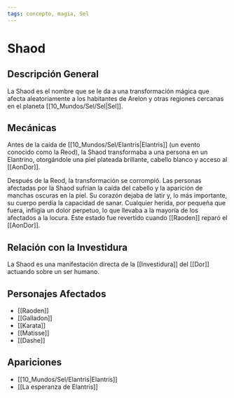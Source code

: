 ```yaml
---
tags: concepto, magia, Sel
---
```


# Shaod

## Descripción General
La Shaod es el nombre que se le da a una transformación mágica que afecta aleatoriamente a los habitantes de Arelon y otras regiones cercanas en el planeta [[10_Mundos/Sel/Sel|Sel]].

## Mecánicas
Antes de la caída de [[10_Mundos/Sel/Elantris|Elantris]] (un evento conocido como la Reod), la Shaod transformaba a una persona en un Elantrino, otorgándole una piel plateada brillante, cabello blanco y acceso al [[AonDor]].

Después de la Reod, la transformación se corrompió. Las personas afectadas por la Shaod sufrían la caída del cabello y la aparición de manchas oscuras en la piel. Su corazón dejaba de latir y, lo más importante, su cuerpo perdía la capacidad de sanar. Cualquier herida, por pequeña que fuera, infligía un dolor perpetuo, lo que llevaba a la mayoría de los afectados a la locura. Este estado fue revertido cuando [[Raoden]] reparó el [[AonDor]].

## Relación con la Investidura
La Shaod es una manifestación directa de la [[Investidura]] del [[Dor]] actuando sobre un ser humano.

## Personajes Afectados
* [[Raoden]]
* [[Galladon]]
* [[Karata]]
* [[Matisse]]
* [[Dashe]]

## Apariciones
* [[10_Mundos/Sel/Elantris|Elantris]]
* [[La esperanza de Elantris]]
